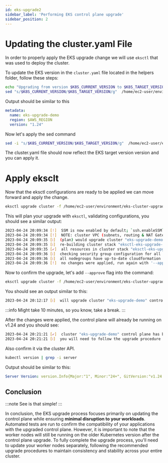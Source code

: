 ```yaml
---
id: eks-upgrade2
sidebar_label: 'Performing EKS control plane upgrade'
sidebar_position: 2
---
```


# Updating the cluster.yaml File

In order to properly apply the EKS upgrade change we will use `eksctl` that was used to deploy the cluster.

To update the EKS version in the `cluster.yaml` file located in the helpers folder, follow these steps:

```bash
echo "Upgrading from version $K8S_CURRENT_VERSION to $K8S_TARGET_VERSION"
sed "s/$K8S_CURRENT_VERSION/$K8S_TARGET_VERSION/g"  /home/ec2-user/environment/eks-cluster-upgrades-workshop/helpers/cluster.yaml
```

Output should be similar to this

```yaml
metadata:
  name: eks-upgrade-demo
  region: $AWS_REGION
  version: "1.24"
```

Now let's apply the sed command

```bash
sed -i "s/$K8S_CURRENT_VERSION/$K8S_TARGET_VERSION/g"  /home/ec2-user/environment/eks-cluster-upgrades-workshop/helpers/cluster.yaml
```

The cluster.yaml file should now reflect the EKS target version version and you can apply it.

# Apply eksclt

Now that the eksctl configurations are ready to be applied we can move forward and apply the change.

```bash
eksctl upgrade cluster -f /home/ec2-user/environment/eks-cluster-upgrades-workshop/helpers/cluster.yaml
```

This will plan your upgrade with `eksctl`, validating configurations, you should see a similar output:

```bash
2023-04-24 20:09:34 [!]  SSM is now enabled by default; `ssh.enableSSM` is deprecated and will be removed in a future release
2023-04-24 20:09:34 [!]  NOTE: cluster VPC (subnets, routing & NAT Gateway) configuration changes are not yet implemented
2023-04-24 20:09:35 [ℹ]  (plan) would upgrade cluster "eks-upgrade-demo" control plane from current version "1.23" to "1.24"
2023-04-24 20:09:35 [ℹ]  re-building cluster stack "eksctl-eks-upgrade-demo-cluster"
2023-04-24 20:09:35 [✔]  all resources in cluster stack "eksctl-eks-upgrade-demo-cluster" are up-to-date
2023-04-24 20:09:36 [ℹ]  checking security group configuration for all nodegroups
2023-04-24 20:09:36 [ℹ]  all nodegroups have up-to-date cloudformation templates
2023-04-24 20:09:36 [!]  no changes were applied, run again with '--approve' to apply the changes
```

Now to confirm the upgrade, let's add `--approve` flag into the command:

```bash
eksctl upgrade cluster -f /home/ec2-user/environment/eks-cluster-upgrades-workshop/helpers/cluster.yaml --approve
```

You should see an output similar to this:

```bash
2023-04-24 20:12:17 [ℹ]  will upgrade cluster "eks-upgrade-demo" control plane from current version "1.23" to "1.24"
```

:::info
Might take 10 minutes, so you know, take a break.
:::

After the changes were applied, the control plane will already be running on v1.24 and you should see:

```bash
2023-04-24 20:21:21 [✔]  cluster "eks-upgrade-demo" control plane has been upgraded to version "1.24"
2023-04-24 20:21:21 [ℹ]  you will need to follow the upgrade procedure for all of nodegroups and add-ons
```

Also confirm it via the cluster API.

```bash
kubectl version | grep -i server
```

Output should be similar to this:

```yaml
Server Version: version.Info{Major:"1", Minor:"24+", GitVersion:"v1.24.12-eks-ec5523e", GitCommit:"3939bb9475d7f05c8b7b058eadbe679e6c9b5e2e", GitTreeState:"clean", BuildDate:"2023-03-20T21:30:46Z", GoVersion:"go1.19.7", Compiler:"gc", Platform:"linux/amd64"}
```

## Conclusion

:::note
See is that simple!
:::

In conclusion, the EKS upgrade process focuses primarily on updating the control plane while ensuring **minimal disruption to your workloads**. Automated tests are run to confirm the compatibility of your applications with the upgraded control plane. However, it is important to note that the worker nodes will still be running on the older Kubernetes version after the control plane upgrade. To fully complete the upgrade process, you'll need to update your worker nodes separately, following the recommended upgrade procedures to maintain consistency and stability across your entire cluster.



